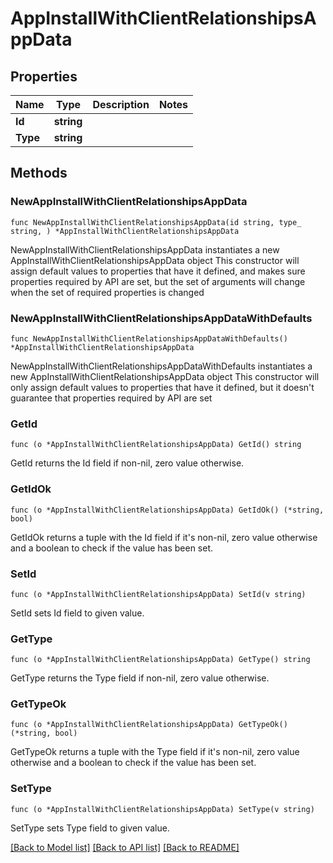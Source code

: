 # AppInstallWithClientRelationshipsAppData

## Properties

Name | Type | Description | Notes
------------ | ------------- | ------------- | -------------
**Id** | **string** |  | 
**Type** | **string** |  | 

## Methods

### NewAppInstallWithClientRelationshipsAppData

`func NewAppInstallWithClientRelationshipsAppData(id string, type_ string, ) *AppInstallWithClientRelationshipsAppData`

NewAppInstallWithClientRelationshipsAppData instantiates a new AppInstallWithClientRelationshipsAppData object
This constructor will assign default values to properties that have it defined,
and makes sure properties required by API are set, but the set of arguments
will change when the set of required properties is changed

### NewAppInstallWithClientRelationshipsAppDataWithDefaults

`func NewAppInstallWithClientRelationshipsAppDataWithDefaults() *AppInstallWithClientRelationshipsAppData`

NewAppInstallWithClientRelationshipsAppDataWithDefaults instantiates a new AppInstallWithClientRelationshipsAppData object
This constructor will only assign default values to properties that have it defined,
but it doesn't guarantee that properties required by API are set

### GetId

`func (o *AppInstallWithClientRelationshipsAppData) GetId() string`

GetId returns the Id field if non-nil, zero value otherwise.

### GetIdOk

`func (o *AppInstallWithClientRelationshipsAppData) GetIdOk() (*string, bool)`

GetIdOk returns a tuple with the Id field if it's non-nil, zero value otherwise
and a boolean to check if the value has been set.

### SetId

`func (o *AppInstallWithClientRelationshipsAppData) SetId(v string)`

SetId sets Id field to given value.


### GetType

`func (o *AppInstallWithClientRelationshipsAppData) GetType() string`

GetType returns the Type field if non-nil, zero value otherwise.

### GetTypeOk

`func (o *AppInstallWithClientRelationshipsAppData) GetTypeOk() (*string, bool)`

GetTypeOk returns a tuple with the Type field if it's non-nil, zero value otherwise
and a boolean to check if the value has been set.

### SetType

`func (o *AppInstallWithClientRelationshipsAppData) SetType(v string)`

SetType sets Type field to given value.



[[Back to Model list]](../README.md#documentation-for-models) [[Back to API list]](../README.md#documentation-for-api-endpoints) [[Back to README]](../README.md)


